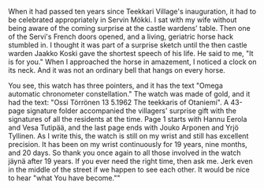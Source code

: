 
When it had passed ten years since Teekkari Village's inauguration, it had to be celebrated appropriately in Servin Mökki. I sat with my wife without being aware of the coming surprise at the castle wardens' table. Then one of the Servi's French doors opened, and a living, geriatric horse hack stumbled in. I thought it was part of a surprise sketch until the then castle warden Jaakko Koski gave the shortest speech of his life. He said to me, "It is for you." When I approached the horse in amazement, I noticed a clock on its neck. And it was not an ordinary bell that hangs on every horse.

You see, this watch has three pointers, and it has the text "Omega automatic chronometer constellation." The watch was made of gold, and it had the text: "Ossi Törrönen 13 5.1962 The teekkaris of Otaniemi". A 43-page signature folder accompanied the villagers' surprise gift with the signatures of all the residents at the time. Page 1 starts with Hannu Eerola and Vesa Tutipää, and the last page ends with Jouko Arponen and Yrjö Tyllinen. As I write this, the watch is still on my wrist and still has excellent precision. It has been on my wrist continuously for 19 years, nine months, and 20 days. So thank you once again to all those involved in the watch jäynä after 19 years. If you ever need the right time, then ask me. Jerk even in the middle of the street if we happen to see each other. It would be nice to hear "what You have become.""